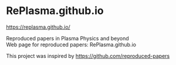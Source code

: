 RePlasma.github.io
===========================

https://replasma.github.io/

Reproduced papers in Plasma Physics and beyond \
Web page for reproduced papers: RePlasma.github.io


This project was inspired by
https://github.com/reproduced-papers
